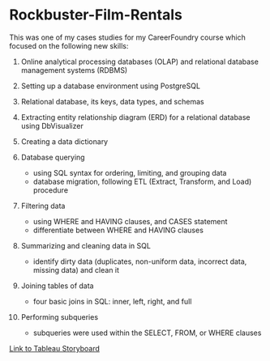 # Rockbuster-Film-Rentals

This was one of my cases studies for my CareerFoundry course which focused on the following new skills:
1. Online analytical processing databases (OLAP) and relational database management systems (RDBMS)
2. Setting up a database environment using PostgreSQL
3. Relational database, its keys, data types, and schemas
4. Extracting entity relationship diagram (ERD) for a relational database using DbVisualizer
5. Creating a data dictionary
6. Database querying
   - using SQL syntax for ordering, limiting, and grouping data
   - database migration, following ETL (Extract, Transform, and Load) procedure 

7. Filtering data
   - using WHERE and HAVING clauses, and CASES statement
   - differentiate between WHERE and HAVING clauses
9. Summarizing and cleaning data in SQL
   - identify dirty data (duplicates, non-uniform data, incorrect data, missing data) and clean it
11. Joining tables of data
    - four basic joins in SQL: inner, left, right, and full
13. Performing subqueries
    - subqueries were used within the SELECT, FROM, or WHERE clauses

[Link to Tableau Storyboard](https://public.tableau.com/app/profile/heidi.jansen.van.rensburg/viz/Task10RockbusterFilmRentalsSQLResults/Story3)
